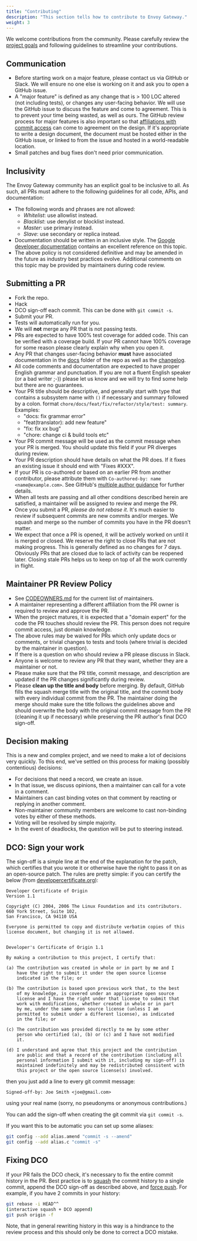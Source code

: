 ```yaml
---
title: "Contributing"
description: "This section tells how to contribute to Envoy Gateway."
weight: 3
---
```


We welcome contributions from the community. Please carefully review the [project goals](/about)
and following guidelines to streamline your contributions.

## Communication

* Before starting work on a major feature, please contact us via GitHub or Slack. We will ensure no
  one else is working on it and ask you to open a GitHub issue.
* A "major feature" is defined as any change that is > 100 LOC altered (not including tests), or
  changes any user-facing behavior. We will use the GitHub issue to discuss the feature and come to
  agreement. This is to prevent your time being wasted, as well as ours. The GitHub review process
  for major features is also important so that [affiliations with commit access](../codeowners) can
  come to agreement on the design. If it's appropriate to write a design document, the document must
  be hosted either in the GitHub issue, or linked to from the issue and hosted in a world-readable
  location.
* Small patches and bug fixes don't need prior communication.

## Inclusivity

The Envoy Gateway community has an explicit goal to be inclusive to all. As such, all PRs must adhere
to the following guidelines for all code, APIs, and documentation:

* The following words and phrases are not allowed:
  * *Whitelist*: use allowlist instead.
  * *Blacklist*: use denylist or blocklist instead.
  * *Master*: use primary instead.
  * *Slave*: use secondary or replica instead.
* Documentation should be written in an inclusive style. The [Google developer
  documentation](https://developers.google.com/style/inclusive-documentation) contains an excellent
  reference on this topic.
* The above policy is not considered definitive and may be amended in the future as industry best
  practices evolve. Additional comments on this topic may be provided by maintainers during code
  review.

## Submitting a PR

* Fork the repo.
* Hack
* DCO sign-off each commit. This can be done with `git commit -s`.
* Submit your PR.
* Tests will automatically run for you.
* We will **not** merge any PR that is not passing tests.
* PRs are expected to have 100% test coverage for added code. This can be verified with a coverage
  build. If your PR cannot have 100% coverage for some reason please clearly explain why when you
  open it.
* Any PR that changes user-facing behavior **must** have associated documentation in the [docs](https://github.com/envoyproxy/gateway/tree/main/site) folder of the repo as
  well as the [changelog](/blog/releases).
* All code comments and documentation are expected to have proper English grammar and punctuation.
  If you are not a fluent English speaker (or a bad writer ;-)) please let us know and we will try
  to find some help but there are no guarantees.
* Your PR title should be descriptive, and generally start with type that contains a subsystem name with `()` if necessary 
  and summary followed by a colon. format `chore/docs/feat/fix/refactor/style/test: summary`.
  Examples:
  * "docs: fix grammar error"
  * "feat(translator): add new feature"
  * "fix: fix xx bug"
  * "chore: change ci & build tools etc"
* Your PR commit message will be used as the commit message when your PR is merged. You should
  update this field if your PR diverges during review.
* Your PR description should have details on what the PR does. If it fixes an existing issue it
  should end with "Fixes #XXX".
* If your PR is co-authored or based on an earlier PR from another contributor,
  please attribute them with `Co-authored-by: name <name@example.com>`. See
  GitHub's [multiple author
  guidance](https://help.github.com/en/github/committing-changes-to-your-project/creating-a-commit-with-multiple-authors)
  for further details.
* When all tests are passing and all other conditions described herein are satisfied, a maintainer
  will be assigned to review and merge the PR.
* Once you submit a PR, *please do not rebase it*. It's much easier to review if subsequent commits
  are new commits and/or merges. We squash and merge so the number of commits you have in the PR
  doesn't matter.
* We expect that once a PR is opened, it will be actively worked on until it is merged or closed.
  We reserve the right to close PRs that are not making progress. This is generally defined as no
  changes for 7 days. Obviously PRs that are closed due to lack of activity can be reopened later.
  Closing stale PRs helps us to keep on top of all the work currently in flight.

## Maintainer PR Review Policy

* See [CODEOWNERS.md](../codeowners) for the current list of maintainers.
* A maintainer representing a different affiliation from the PR owner is required to review and
  approve the PR.
* When the project matures, it is expected that a "domain expert" for the code the PR touches should
  review the PR. This person does not require commit access, just domain knowledge.
* The above rules may be waived for PRs which only update docs or comments, or trivial changes to
  tests and tools (where trivial is decided by the maintainer in question).
* If there is a question on who should review a PR please discuss in Slack.
* Anyone is welcome to review any PR that they want, whether they are a maintainer or not.
* Please make sure that the PR title, commit message, and description are updated if the PR changes
  significantly during review.
* Please **clean up the title and body** before merging. By default, GitHub fills the squash merge
  title with the original title, and the commit body with every individual commit from the PR.
  The maintainer doing the merge should make sure the title follows the guidelines above and should
  overwrite the body with the original commit message from the PR (cleaning it up if necessary)
  while preserving the PR author's final DCO sign-off.

## Decision making

This is a new and complex project, and we need to make a lot of decisions very quickly.
To this end, we've settled on this process for making (possibly contentious) decisions:

* For decisions that need a record, we create an issue.
* In that issue, we discuss opinions, then a maintainer can call for a vote in a comment.
* Maintainers can cast binding votes on that comment by reacting or replying in another comment.
* Non-maintainer community members are welcome to cast non-binding votes by either of these methods.
* Voting will be resolved by simple majority.
* In the event of deadlocks, the question will be put to steering instead.

## DCO: Sign your work

The sign-off is a simple line at the end of the explanation for the
patch, which certifies that you wrote it or otherwise have the right to
pass it on as an open-source patch. The rules are pretty simple: if you
can certify the below (from
[developercertificate.org](https://developercertificate.org/)):

```
Developer Certificate of Origin
Version 1.1

Copyright (C) 2004, 2006 The Linux Foundation and its contributors.
660 York Street, Suite 102,
San Francisco, CA 94110 USA

Everyone is permitted to copy and distribute verbatim copies of this
license document, but changing it is not allowed.


Developer's Certificate of Origin 1.1

By making a contribution to this project, I certify that:

(a) The contribution was created in whole or in part by me and I
    have the right to submit it under the open source license
    indicated in the file; or

(b) The contribution is based upon previous work that, to the best
    of my knowledge, is covered under an appropriate open source
    license and I have the right under that license to submit that
    work with modifications, whether created in whole or in part
    by me, under the same open source license (unless I am
    permitted to submit under a different license), as indicated
    in the file; or

(c) The contribution was provided directly to me by some other
    person who certified (a), (b) or (c) and I have not modified
    it.

(d) I understand and agree that this project and the contribution
    are public and that a record of the contribution (including all
    personal information I submit with it, including my sign-off) is
    maintained indefinitely and may be redistributed consistent with
    this project or the open source license(s) involved.
```

then you just add a line to every git commit message:

    Signed-off-by: Joe Smith <joe@gmail.com>

using your real name (sorry, no pseudonyms or anonymous contributions.)

You can add the sign-off when creating the git commit via `git commit -s`.

If you want this to be automatic you can set up some aliases:

```bash
git config --add alias.amend "commit -s --amend"
git config --add alias.c "commit -s"
```

## Fixing DCO

If your PR fails the DCO check, it's necessary to fix the entire commit history in the PR. Best
practice is to [squash](https://gitready.com/advanced/2009/02/10/squashing-commits-with-rebase.html)
the commit history to a single commit, append the DCO sign-off as described above, and [force
push](https://git-scm.com/docs/git-push#git-push---force). For example, if you have 2 commits in
your history:

```bash
git rebase -i HEAD^^
(interactive squash + DCO append)
git push origin -f
```

Note, that in general rewriting history in this way is a hindrance to the review process and this
should only be done to correct a DCO mistake.

